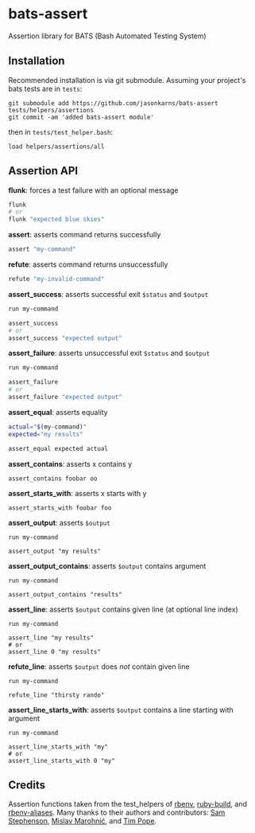 # bats-assert
Assertion library for BATS (Bash Automated Testing System)

## Installation

Recommended installation is via git submodule. Assuming your project's bats
tests are in `tests`:

```
git submodule add https://github.com/jasonkarns/bats-assert tests/helpers/assertions
git commit -am 'added bats-assert module'
```

then in `tests/test_helper.bash`:

```
load helpers/assertions/all
```

## Assertion API

**flunk**: forces a test failure with an optional message

``` bash
flunk
# or
flunk "expected blue skies"
```

**assert**: asserts command returns successfully

``` bash
assert "my-command"
```

**refute**: asserts command returns unsuccessfully

``` bash
refute "my-invalid-command"
```

**assert_success**: asserts successful exit `$status` and `$output`

``` bash
run my-command

assert_success
# or
assert_success "expected output"
```

**assert_failure**: asserts unsuccessful exit `$status` and `$output`

``` bash
run my-command

assert_failure
# or
assert_failure "expected output"
```

**assert_equal**: asserts equality

``` bash
actual="$(my-command)"
expected="my results"

assert_equal expected actual
```

**assert_contains**: asserts x contains y

```
assert_contains foobar oo
```

**assert_starts_with**: asserts x starts with y

```
assert_starts_with foobar foo
```

**assert_output**: asserts `$output`

```
run my-command

assert_output "my results"
```

**assert_output_contains**: asserts `$output` contains argument

```
run my-command

assert_output_contains "results"
```

**assert_line**: asserts `$output` contains given line (at optional line index)

```
run my-command

assert_line "my results"
# or
assert_line 0 "my results"
```

**refute_line**: asserts `$output` does *not* contain given line

```
run my-command

refute_line "thirsty rando"
```

**assert_line_starts_with**: asserts `$output` contains a line starting with argument

```
run my-command

assert_line_starts_with "my"
# or
assert_line_starts_with 0 "my"
```

## Credits

Assertion functions taken from the test_helpers of [rbenv][], [ruby-build][],
and [rbenv-aliases][]. Many thanks to their authors and contributors: [Sam
Stephenson](https://github.com/sstephenson), [Mislav
Marohnić](https://github.com/mislav), and [Tim Pope](https://github.com/tpope).

[rbenv]:https://github.com/sstephenson/rbenv
[ruby-build]:https://github.com/sstephenson/ruby-build
[rbenv-aliases]:https://github.com/tpope/rbenv-aliases
